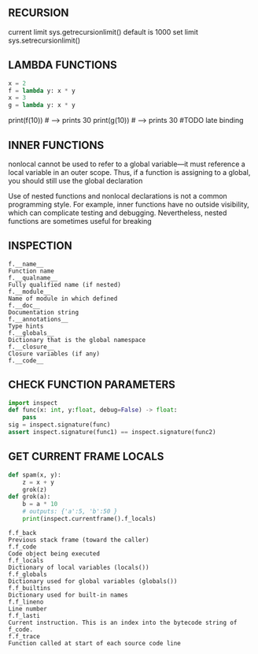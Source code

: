 
## RECURSION


current limit sys.getrecursionlimit() default is 1000
set limit sys.setrecursionlimit()

## LAMBDA FUNCTIONS
```python
x = 2
f = lambda y: x * y
x = 3
g = lambda y: x * y

```
print(f(10))       # --> prints 30
print(g(10))       # --> prints 30
#TODO late binding

## INNER FUNCTIONS
nonlocal cannot be used to refer to a global variable—it must reference a local variable in an outer scope. Thus, if a function is assigning to a global, you should still use the global declaration

Use of nested functions and nonlocal declarations is not a common programming style. For example, inner functions have no outside visibility, which can complicate testing and debugging. Nevertheless, nested functions are sometimes useful for breaking

## INSPECTION
```
f.__name__
Function name
f.__qualname__
Fully qualified name (if nested)
f.__module__
Name of module in which defined
f.__doc__
Documentation string
f.__annotations__
Type hints
f.__globals__
Dictionary that is the global namespace
f.__closure__
Closure variables (if any)
f.__code__

```
## CHECK  FUNCTION PARAMETERS

```python
import inspect
def func(x: int, y:float, debug=False) -> float:
    pass
sig = inspect.signature(func)
assert inspect.signature(func1) == inspect.signature(func2)

```

## GET CURRENT FRAME LOCALS
```python
def spam(x, y):
    z = x + y
    grok(z)
def grok(a):
    b = a * 10
    # outputs: {'a':5, 'b':50 }
    print(inspect.currentframe().f_locals)
```

```
f.f_back
Previous stack frame (toward the caller)
f.f_code
Code object being executed
f.f_locals
Dictionary of local variables (locals())
f.f_globals
Dictionary used for global variables (globals())
f.f_builtins
Dictionary used for built-in names
f.f_lineno
Line number
f.f_lasti
Current instruction. This is an index into the bytecode string of f_code.
f.f_trace
Function called at start of each source code line
```
